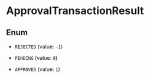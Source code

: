 

# ApprovalTransactionResult

## Enum


* `REJECTED` (value: `-1`)

* `PENDING` (value: `0`)

* `APPROVED` (value: `1`)



